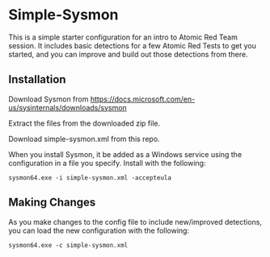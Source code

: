 # Simple-Sysmon
This is a simple starter configuration for an intro to Atomic Red Team session. It includes basic detections for a few Atomic Red Tests to get you started, and you can improve and build out those detections from there.

## Installation

Download Sysmon from https://docs.microsoft.com/en-us/sysinternals/downloads/sysmon

Extract the files from the downloaded zip file.

Download simple-sysmon.xml from this repo.

When you install Sysmon, it be added as a Windows service using the configuration in a file you specify. Install with the following:

`sysmon64.exe -i simple-sysmon.xml -accepteula`

## Making Changes

As you make changes to the config file to include new/improved detections, you can load the new configuration with the following:

`sysmon64.exe -c simple-sysmon.xml`
